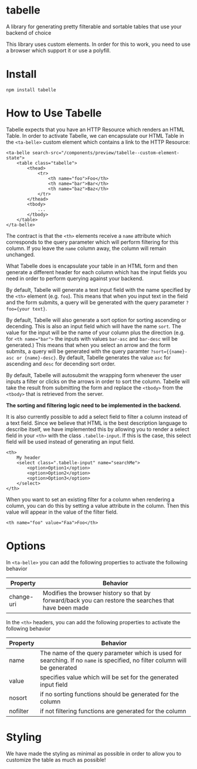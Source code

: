 # tabelle
A library for generating pretty filterable and sortable tables that use your backend of choice

This library uses custom elements. In order for this to work, you need to use a browser which support it or use a polyfill.

# Install

    npm install tabelle

# How to Use Tabelle

Tabelle expects that you have an HTTP Resource which renders an HTML Table. In order to activate Tabelle, we can encapsulate our HTML Table in the `<ta-belle>` custom element which contains a link to the HTTP Resource:

    <ta-belle search-src="/components/preview/tabelle--custom-element-state">
        <table class="tabelle">
            <thead>
                <tr>
                    <th name="foo">Foo</th>
                    <th name="bar">Bar</th>
                    <th name="baz">Baz</th>
                </tr>
            </thead>
            <tbody>
                ...
            </tbody>
        </table>
    </ta-belle>

The contract is that the `<th>` elements receive a `name` attribute which corresponds to the query parameter which will perform filtering for this column. If you leave the `name` column away, the column will remain unchanged. 

What Tabelle does is encapsulate your table in an HTML form and then generate a different header for each column which has the input fields you need in order to perform querying against your backend.

By default, Tabelle will generate a text input field with the name specified by the `<th>` element (e.g. `foo`). This means that when you input text in the field and the form submits, a query will be generated with the query parameter `?foo={your text}`.

By default, Tabelle will also generate a sort option for sorting ascending or decending. This is also an input field which will have the name `sort`. The value for the input will be the name of your column plus the direction (e.g. for `<th name="bar">` the inputs with values `bar-asc` and `bar-desc` will be generated.) This means that when you select an arrow and the form submits, a query will be generated with the query paramter `?sort={{name}-asc or {name}-desc}`. By default, Tabelle generates the value `asc` for ascending and `desc` for decending sort order.

By default, Tabelle will autosubmit the wrapping form whenever the user inputs a filter or clicks on the arrows in order to sort the column. Tabelle will take the result from submitting the form and replace the `<tbody>` from the `<tbody>` that is retrieved from the server.

**The sorting and filtering logic need to be implemented in the backend.**

It is also currently possible to add a select field to filter a column instead of a text field. Since we believe that HTML is the best description language to describe itself, we have implemented this by allowing you to render a select field in your `<th>` with the class `.tabelle-input`. If this is the case, this select field will be used instead of generating an input field.

    <th>
        My header
        <select class=".tabelle-input" name="searchMe">
            <option>Option1</option>
            <option>Option2</option>
            <option>Option3</option>
        </select>
    </th>

When you want to set an existing filter for a column when rendering a column, you can do this by setting a value attribute in the column. Then this value will appear in the value of the filter field.

    <th name="foo" value="Faa">Foo</th>

# Options

In `<ta-belle>` you can add the following properties to activate the following behavior

|Property  |Behavior|
|----------|--------|
|change-uri|Modifies the browser history so that by forward/back you can restore the searches that have been made|

In the `<th>` headers, you can add the following properties to activate the following behavior

|Property  |Behavior|
|----------|--------|
|name      |The name of the query parameter which is used for searching. If no `name` is specified, no filter column will be generated|
|value     |specifies value which will be set for the generated input field|
|nosort    |if no sorting functions should be generated for the column|
|nofilter  |if not filtering functions are generated for the column|

# Styling

We have made the styling as minimal as possible in order to allow you to customize the table as much as possible!
